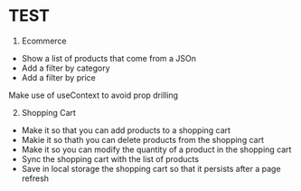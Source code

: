 # TEST

1. Ecommerce

- Show a list of products that come from a JSOn
- Add a filter by category
- Add a filter by price

Make use of useContext to avoid prop drilling

2. Shopping Cart

- Make it so that you can add products to a shopping cart
- Makie it so thath you can delete products from the shopping cart
- Make it so you can modify the quantity of a product in the shopping cart
- Sync the shopping cart with the list of products
- Save in local storage the shopping cart so that it persists after a page refresh
